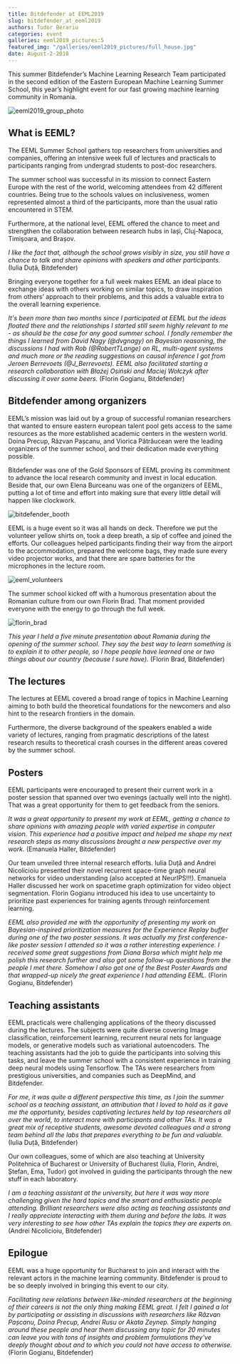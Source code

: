 ```yaml
---
title: Bitdefender at EEML2019
slug: bitdefender_at_eeml2019
authors: Tudor Berariu
categories: event
galleries: eeml2019_pictures:5
featured_img: "/galleries/eeml2019_pictures/full_house.jpg"
date: August-2-2018
---
```


This summer Bitdefender’s Machine Learning Research Team participated in the
second edition of the Eastern European Machine Learning Summer School, this
year’s highlight event for our fast growing machine learning community in
Romania.


![eeml2019_group_photo](/galleries/eeml2019_pictures/group.jpg "EEML2019 group photo.")


## What is EEML?

The EEML Summer School gathers top researchers from universities and
companies, offering an intensive week full of lectures and practicals to
participants ranging from undergrad students to post-doc researchers.

The summer school was successful in its mission to connect Eastern Europe
with the rest of the world, welcoming attendees from 42 different countries.
Being true to the schools values on inclusiveness, women represented almost a
third of the participants, more than the usual ratio encountered in STEM.

Furthermore, at the national level, EEML offered the chance to meet and
strengthen the collaboration between research hubs in Iași, Cluj-Napoca,
Timișoara, and Brașov.


_I like the fact that, although the school grows visibly in size, you still
have a chance to talk and share opinions with speakers and other
participants._ (Iulia Duță, Bitdefender)


Bringing everyone together for a full week makes EEML an ideal place to
exchange ideas with others working on similar topics, to draw inspiration
from others’ approach to their problems, and this adds a valuable extra to
the overall learning experience.


_It's been more than two months since I participated at EEML but the ideas
floated there and the relationships I started still seem highly relevant to
me - as should be the case for any good summer school. I fondly remember the
things I learned from David Nagy (@dvgnagy) on Bayesian reasoning, the
discussions I had with Rob (@RobertTLange) on RL, multi-agent systems and
much more or the reading suggestions on causal inference I got from Jeroen
Berrevoets (@J_Berrevoets). EEML also facilitated starting a research
collaboration with Błażej Osiński and Maciej Wołczyk after discussing it over
some beers._ (Florin Gogianu, Bitdefender)


## Bitdefender among organizers


EEML’s mission was laid out by a group of successful romanian researchers
that wanted to ensure eastern european talent pool gets access to the same
resources as the more established academic centers in the western world.
Doina Precup, Răzvan Pașcanu, and Viorica Pătrăucean were the leading
organizers of the summer school, and their dedication made everything
possible.

Bitdefender was one of the Gold Sponsors of EEML proving its commitment to
advance the local research community and invest in local education. Beside
that, our own Elena Burceanu was one of the organizers of EEML, putting a lot
of time and effort into making sure that every little detail will happen like
clockwork.

![bitdefender_booth](/galleries/eeml2019_pictures/bitdefender_booth.jpg "Elena and Ștefan at the Bitdefender booth.")

EEML is a huge event so it was all hands on deck. Therefore we put the
volunteer yellow shirts on, took a deep breath, a sip of coffee and joined
the efforts. Our colleagues helped participants finding their way from the
airport to the accommodation, prepared the welcome bags, they made sure every
video projector works, and that there are spare batteries for the microphones
in the lecture room.

![eeml_volunteers](/galleries/eeml2019_pictures/volunteers.jpg "EEML volunteers welcoming the participants.")

The summer school kicked off with a humorous presentation about the Romanian
culture from our own Florin Brad. That moment provided everyone with the
energy to go through the full week.

![florin_brad](/galleries/eeml2019_pictures/florin_brad.jpg "Florin Brad giving the tour.")

_This year I held a five minute presentation about Romania during the opening
of the summer school. They say the best way to learn something is to explain
it to other people, so I hope people have learned one or two things about our
country (because I sure have)._ (Florin Brad, Bitdefender)


## The lectures

The lectures at EEML covered a broad range of topics in Machine Learning
aiming to both build the theoretical foundations for the newcomers and also
hint to the research frontiers in the domain.

Furthermore, the diverse background of the speakers enabled a wide variety of
lectures, ranging from pragmatic descriptions of the latest research results
to theoretical crash courses in the different areas covered by the summer
school.


## Posters

EEML participants were encouraged to present their current work in a poster
session that spanned over two evenings (actually well into the night). That
was a great opportunity for them to get feedback from the seniors.

_It was a great opportunity to present my work at EEML, getting a chance to
share opinions with amazing people with varied expertise in computer vision.
This experience had a positive impact and helped me shape my next research
steps as many discussions brought a new perspective over my work._ (Emanuela
Haller, Bitdefender)

Our team unveiled three internal research efforts. Iulia Duță and Andrei
Nicolicioiu presented their novel recurrent space-time graph neural networks
for video understanding (also accepted at NeurIPS!!!). Emanuela Haller
discussed her work on spacetime graph optimization for video object
segmentation. Florin Gogianu introduced his idea to use uncertainty to
prioritize past experiences for training agents through reinforcement
learning.

_EEML also provided me with the opportunity of presenting my work on
Bayesian-inspired prioritization measures for the Experience Replay buffer
during one of the two poster sessions. It was actually my first
conference-like poster session I attended so it was a rather interesting
experience. I received some great suggestions from Diana Borsa which might
help me polish this research further and also got some follow-up questions
from the people I met there. Somehow I also got one of the Best Poster Awards
and that wrapped-up nicely the great experience I had attending EEML._
(Florin Gogianu, Bitdefender)


## Teaching assistants

EEML practicals were challenging applications of the theory discussed during
the lectures. The subjects were quite diverse covering Image classification,
reinforcement learning, recurrent neural nets for language models, or
generative models such as variational autoencoders. The teaching assistants
had the job to guide the participants into solving this tasks, and leave the
summer school with a consistent experience in training deep neural models
using Tensorflow. The TAs were researchers from prestigious universities, and
companies such as DeepMind, and Bitdefender.


_For me, it was quite a different perspective this time, as I join the summer
school as a teaching assistant, an attribution that I loved to hold as it
gave me the opportunity, besides captivating lectures held by top researchers
all over the world, to interact more with participants and other TAs. It was
a great mix of receptive students, awesome devoted colleagues and a strong
team behind all the labs that prepares everything to be fun and valuable._
(Iulia Duță, Bitdefender)


Our own colleagues, some of which are also teaching at University Politehnica
of Bucharest or University of Bucharest (Iulia, Florin, Andrei, Ștefan, Ema,
Tudor) got involved in guiding the participants through the new stuff in each
laboratory.


_I am a teaching assistant at the university, but here it was way more
challenging given the hard topics and the smart and enthusiastic people
attending. Brilliant researchers were also acting as teaching assistants and
I really appreciate interacting with them during and before the labs. It was
very interesting to see how other TAs explain the topics they are experts
on._ (Andrei Nicolicioiu, Bitdefender)


## Epilogue

EEML was a huge opportunity for Bucharest to join and interact with the
relevant actors in the machine learning community. Bitdefender is proud to be
so deeply involved in bringing this event to our city.

_Facilitating new relations between like-minded researchers at the beginning
of their careers is not the only thing making EEML great. I felt I gained a
lot by participating or assisting in discussions with researchers like Răzvan
Pașcanu, Doina Precup, Andrei Rusu or Akata Zeynep. Simply hanging around
these people and hear them discussing any topic for 20 minutes can leave you
with tons of insights and problem formulations they've deeply thought about
and to which you could not have access to otherwise._ (Florin Gogianu,
Bitdefender)


